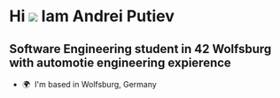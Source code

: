 Hi ![](https://user-images.githubusercontent.com/18350557/176309783-0785949b-9127-417c-8b55-ab5a4333674e.gif) Iam Andrei Putiev
=====================================================================================================================================

Software Engineering student in 42 Wolfsburg with automotie engineering expierence
--------------------------------------------

*   🌍  I'm based in Wolfsburg, Germany

